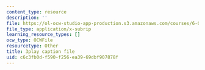 ```yaml
---
content_type: resource
description: ''
file: https://ol-ocw-studio-app-production.s3.amazonaws.com/courses/6-042j-mathematics-for-computer-science-spring-2015/c6c3fb0df590f256ea3969dbf907878f_EegG5TPL29c.srt
file_type: application/x-subrip
learning_resource_types: []
ocw_type: OCWFile
resourcetype: Other
title: 3play caption file
uid: c6c3fb0d-f590-f256-ea39-69dbf907878f
---
```

